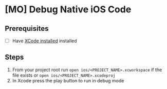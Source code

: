 # \[MO\] Debug Native iOS Code

## Prerequisites

* [ ] Have [XCode installed](https://developer.apple.com/xcode/) installed

## Steps

1. From your project root run `open ios/<PROJECT_NAME>.xcworkspace` if the file exists or `open ios/<PROJECT_NAME>.xcodeproj`
2. In Xcode press the play button to run in debug mode

